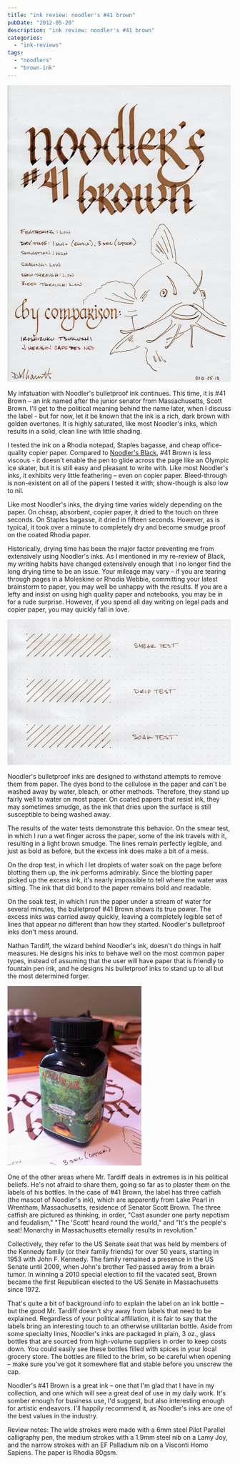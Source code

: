 ```yaml
---
title: "ink review: noodler's #41 brown"
pubDate: "2012-05-20"
description: "ink review: noodler's #41 brown"
categories:
  - "ink-reviews"
tags:
  - "noodlers"
  - "brown-ink"
---
```


![Noodler's 41 Brown](exemplar.jpeg)

My infatuation with Noodler's bulletproof ink continues. This time, it is #41 Brown – an ink named after the junior senator from Massachusetts, Scott Brown. I'll get to the political meaning behind the name later, when I discuss the label - but for now, let it be known that the ink is a rich, dark brown with golden overtones. It is highly saturated, like most Noodler's inks, which results in a solid, clean line with little shading.

I tested the ink on a Rhodia notepad, Staples bagasse, and cheap office-quality copier paper. Compared to [Noodler's Black](/blog/2012/3/24/ink-review-noodlers-black-revisited), #41 Brown is less viscous - it doesn't enable the pen to glide across the page like an Olympic ice skater, but it is still easy and pleasant to write with. Like most Noodler's inks, it exhibits very little feathering – even on copier paper. Bleed-through is non-existent on all of the papers I tested it with; show-though is also low to nil.

Like most Noodler's inks, the drying time varies widely depending on the paper. On cheap, absorbent, copier paper, it dried to the touch on three seconds. On Staples bagasse, it dried in fifteen seconds. However, as is typical, it took over a minute to completely dry and become smudge proof on the coated Rhodia paper.

Historically, drying time has been the major factor preventing me from extensively using Noodler's inks. As I mentioned in my re-review of Black, my writing habits have changed extensively enough that I no longer find the long drying time to be an issue. Your mileage may vary – if you are tearing through pages in a Moleskine or Rhodia Webbie, committing your latest brainstorm to paper, you may well be unhappy with the results. If you are a lefty and insist on using high quality paper and notebooks, you may be in for a rude surprise. However, if you spend all day writing on legal pads and copier paper, you may quickly fall in love.

![water test](durability.jpeg)

Noodler's bulletproof inks are designed to withstand attempts to remove them from paper. The dyes bond to the cellulose in the paper and can't be washed away by water, bleach, or other methods. Therefore, they stand up fairly well to water on most paper. On coated papers that resist ink, they may sometimes smudge, as the ink that dries upon the surface is still susceptible to being washed away.

The results of the water tests demonstrate this behavior. On the smear test, in which I run a wet finger across the paper, some of the ink travels with it, resulting in a light brown smudge. The lines remain perfectly legible, and just as bold as before, but the excess ink does make a bit of a mess.

On the drop test, in which I let droplets of water soak on the page before blotting them up, the ink performs admirably. Since the blotting paper picked up the excess ink, it's nearly impossible to tell where the water was sitting. The ink that did bond to the paper remains bold and readable.

On the soak test, in which I run the paper under a stream of water for several minutes, the bulletproof #41 Brown shows its true power. The excess inks was carried away quickly, leaving a completely legible set of lines that appear no different than how they started. Noodler's bulletproof inks don't mess around.

Nathan Tardiff, the wizard behind Noodler's ink, doesn't do things in half measures. He designs his inks to behave well on the most common paper types, instead of assuming that the user will have paper that is friendly to fountain pen ink, and he designs his bulletproof inks to stand up to all but the most determined forger.

![Noodler's 41 Brown bottle](bottle.jpeg)

One of the other areas where Mr. Tardiff deals in extremes is in his political beliefs. He's not afraid to share them, going so far as to plaster them on the labels of his bottles. In the case of #41 Brown, the label has three catfish (the mascot of Noodler's ink), which are apparently from Lake Pearl in Wrentham, Massachusetts, residence of Senator Scott Brown. The three catfish are pictured as thinking, in order, "Cast asunder one party nepotism and feudalism," "The 'Scott' heard round the world," and "It's the people's seat! Monarchy in Massachusetts eternally results in revolution."

Collectively, they refer to the US Senate seat that was held by members of the Kennedy family (or their family friends) for over 50 years, starting in 1953 with John F. Kennedy. The family remained a presence in the US Senate until 2009, when John's brother Ted passed away from a brain tumor. In winning a 2010 special election to fill the vacated seat, Brown became the first Republican elected to the US Senate in Massachusetts since 1972.

That's quite a bit of background info to explain the label on an ink bottle – but the good Mr. Tardiff doesn't shy away from labels that need to be explained. Regardless of your political affiliation, it is fair to say that the labels bring an interesting touch to an otherwise utilitarian bottle. Aside from some specialty lines, Noodler's inks are packaged in plain, 3 oz., glass bottles that are sourced from high-volume suppliers in order to keep costs down. You could easily see these bottles filled with spices in your local grocery store. The bottles are filled to the brim, so be careful when opening – make sure you've got it somewhere flat and stable before you unscrew the cap.

Noodler's #41 Brown is a great ink – one that I'm glad that I have in my collection, and one which will see a great deal of use in my daily work. It's somber enough for business use, I'd suggest, but also interesting enough for artistic endeavors. I'll happily recommend it, as Noodler's inks are one of the best values in the industry.

Review notes: The wide strokes were made with a 6mm steel Pilot Parallel calligraphy pen, the medium strokes with a 1.9mm steel nib on a Lamy Joy, and the narrow strokes with an EF Palladium nib on a Visconti Homo Sapiens. The paper is Rhodia 80gsm.
